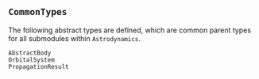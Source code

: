 ## `CommonTypes` 

The following abstract types are defined, which are common parent types for all submodules within `Astrodynamics`.

```@docs
AbstractBody
OrbitalSystem
PropagationResult
```
